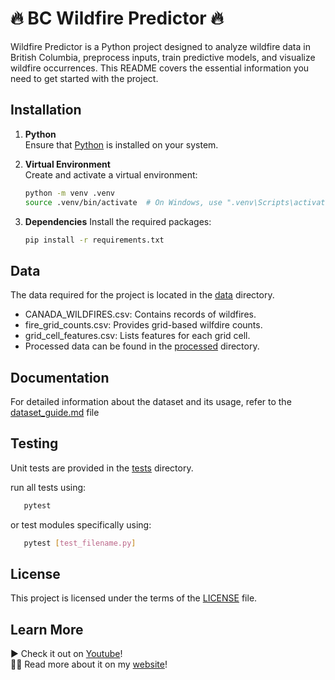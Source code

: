 # 🔥 BC Wildfire Predictor 🔥

Wildfire Predictor is a Python project designed to analyze wildfire data in British Columbia, preprocess inputs, train predictive models, and visualize wildfire occurrences. This README covers the essential information you need to get started with the project.

## Installation

1. **Python**  
   Ensure that [Python](https://www.python.org/) is installed on your system.

2. **Virtual Environment**  
   Create and activate a virtual environment:
   ```sh
   python -m venv .venv
   source .venv/bin/activate  # On Windows, use ".venv\Scripts\activate"
   ```
   
2. **Dependencies**
   Install the required packages:
   ```sh
   pip install -r requirements.txt
   ```
## Data

The data required for the project is located in the [data](https://github.com/coltonBlackwell/Wildfire-Predictor/tree/main/data) directory.

- CANADA_WILDFIRES.csv: Contains records of wildfires.
- fire_grid_counts.csv: Provides grid-based wilfdire counts.
- grid_cell_features.csv: Lists features for each grid cell.
- Processed data can be found in the [processed](https://github.com/coltonBlackwell/Wildfire-Predictor/tree/main/data/processed) directory.

## Documentation

For detailed information about the dataset and its usage, refer to the [dataset_guide.md](https://github.com/coltonBlackwell/Wildfire-Predictor/blob/main/docs/dataset_quide.md) file

## Testing

Unit tests are provided in the [tests](https://github.com/coltonBlackwell/Wildfire-Predictor/tree/main/tests) directory.

run all tests using: 

```sh
   pytest
```
or test modules specifically using: 

```sh
   pytest [test_filename.py]
```

## License

This project is licensed under the terms of the [LICENSE](https://github.com/coltonBlackwell/Wildfire-Predictor/blob/main/LICENSE) file.

## Learn More

▶️ Check it out on [Youtube](https://www.youtube.com/watch?v=yd_FXZ6rbYc)! \
🧑‍💻 Read more about it on my [website](https://coltonblackwell.github.io/wildfire.html)!

